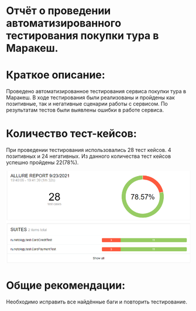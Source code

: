 # Отчёт о проведении автоматизированного тестирования покупки тура в Маракеш.
# Краткое описание:
Проведено автоматизированное тестирования сервиса покупки тура в Маракеш. В ходе тестирования были реализованы и пройдены как позитивные, так и негативные сценарии работы с сервисом. По результатам тестов были выявлены ошибки в работе сервиса.
# Количество тест-кейсов:
При проведении тестирования использовались 28 тест кейсов. 4 позитивных и 24 негативных. Из данного количества тест кейсов успешно пройдены 22(78%).

![img.png](img.png)
# Общие рекомендации:
Необходимо исправить все найдённые баги и повторить тестирование.